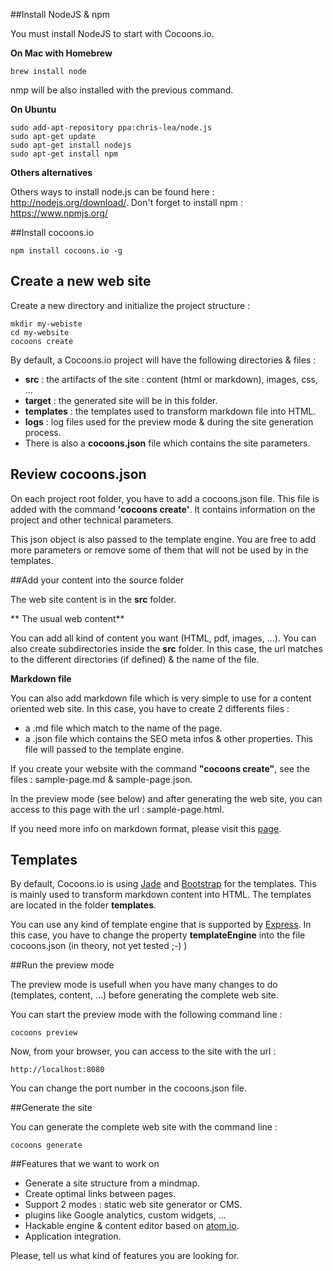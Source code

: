 
##Install NodeJS & npm

You must install NodeJS to start with Cocoons.io.

**On Mac with Homebrew**
```
brew install node
```
nmp will be also installed with the previous command.

**On Ubuntu**

```
sudo add-apt-repository ppa:chris-lea/node.js
sudo apt-get update
sudo apt-get install nodejs
sudo apt-get install npm
```

**Others alternatives**

Others ways to install node.js can be found here : http://nodejs.org/download/.
Don't forget to install npm : https://www.npmjs.org/

##Install cocoons.io

```
npm install cocoons.io -g
```

## Create a new web site

Create a new directory and initialize the project structure :

```
mkdir my-webiste
cd my-website
cocoons create
```

By default, a Cocoons.io project will have the following directories & files :
- **src** : the artifacts of the site : content (html or markdown), images, css, ...
- **target** : the generated site will be in this folder.
- **templates** : the templates used to transform markdown file into HTML.
- **logs** : log files used for the preview mode & during the site generation process.
- There is also a **cocoons.json** file which contains the site parameters.

## Review cocoons.json

On each project root folder, you have to add a cocoons.json file. This file is added with the command **'cocoons create'**.
It contains information on the project and other technical parameters.

This json object is also passed to the template engine. You are free to add more parameters or remove some of them that will not be used by in the templates.

##Add your content into the source folder

The web site content is in the **src** folder.

** The usual web content**

You can add all kind of content you want (HTML, pdf, images, ...). You can also create subdirectories inside the **src** folder.
In this case, the url matches to the different directories (if defined) & the name of the file.

**Markdown file**

You can also add markdown file which is very simple to use for a content oriented web site.
In this case, you have to create 2 differents files :
- a .md file which match to the name of the page.
- a .json file which contains the SEO meta infos & other properties. This file will passed to the template engine.

If you create your website with the command **"cocoons create"**, see the files : sample-page.md & sample-page.json.

In the preview mode (see below) and after generating the web site, you can access to this page with the url : sample-page.html.

If you need more info on markdown format, please visit this [page](https://github.com/adam-p/markdown-here/wiki/Markdown-Here-Cheatsheet).

## Templates

By default, Cocoons.io is using [Jade](http://jade-lang.com/) and [Bootstrap](http://getbootstrap.com/) for the templates.
This is mainly used to transform markdown content into HTML. The templates are located in the folder **templates**.

You can use any kind of template engine that is supported by [Express](http://expressjs.com/).
In this case, you have to change the property **templateEngine** into the file cocoons.json (in theory, not yet tested ;-) )

##Run the preview mode

The preview mode is usefull when you have many changes to do (templates, content, ...) before generating the complete web site.

You can start the preview mode with the following command line :
```
cocoons preview
```

Now, from your browser, you can access to the site with the url :
```
http://localhost:8080
```

You can change the port number in the cocoons.json file.

##Generate the site

You can generate the complete web site with the command line :

```
cocoons generate
```

##Features that we want to work on

- Generate a site structure from a mindmap.
- Create optimal links between pages.
- Support 2 modes : static web site generator or CMS.
- plugins like Google analytics, custom widgets, ...
- Hackable engine & content editor based on [atom.io](http://www.atom.io).
- Application integration.


Please, tell us what kind of features you are looking for.

